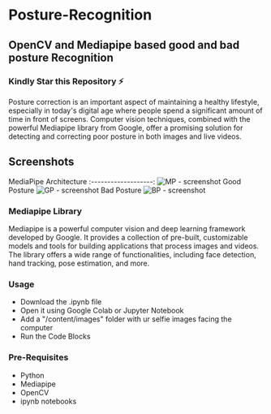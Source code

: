 # Posture-Recognition
## OpenCV and Mediapipe based good and bad posture Recognition
### Kindly Star this Repository ⚡

Posture correction is an important aspect of maintaining a healthy lifestyle, especially in today's digital age where people spend a significant amount of time in front of screens. Computer vision techniques, combined with the powerful Mediapipe library from Google, offer a promising solution for detecting and correcting poor posture in both images and live videos.

## Screenshots
MediaPipe Architecture 
:-------------------:
![MP - screenshot](/MediaPipe.png)
Good Posture
![GP - screenshot](/Good_Posture.png)
Bad Posture 
![BP - screenshot](/Bad_Posture.png)

### Mediapipe Library
Mediapipe is a powerful computer vision and deep learning framework developed by Google. It provides a collection of pre-built, customizable models and tools for building applications that process images and videos. The library offers a wide range of functionalities, including face detection, hand tracking, pose estimation, and more.

### Usage
- Download the .ipynb file
- Open it using Google Colab or Jupyter Notebook
- Add a "/content/images" folder with ur selfie images facing the computer
- Run the Code Blocks

### Pre-Requisites
- Python
- Mediapipe
- OpenCV
- ipynb notebooks


